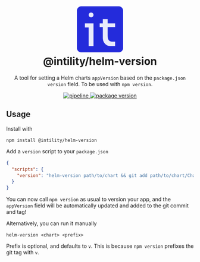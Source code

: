 <h1 align="center">
  <img src="./.github/images/logo192.png" width="124px"/><br/>
  @intility/helm-version
</h1>

<p align="center">
  A tool for setting a Helm charts <code>appVersion</code> based on the <code>package.json</code> <code>version</code> field. To be used with <code>npm version</code>.
</p>

<p align="center">
  <a href="https://github.com/Intility/helm-version/actions">
    <img alt="pipeline" src="https://github.com/Intility/helm-version/actions/workflows/publish.yml/badge.svg" style="max-width:100%;" />
  </a>
  <a href="https://www.npmjs.com/package/@intility/helm-version">
    <img alt="package version" src="https://img.shields.io/npm/v/@intility/helm-version" style="max-width:100%;" />
  </a>
</p>

## Usage

Install with

```shell
npm install @intility/helm-version
```

Add a `version` script to your `package.json`

```json
{
  "scripts": {
    "version": "helm-version path/to/chart && git add path/to/chart/Chart.yaml"
  }
}
```

You can now call `npm version` as usual to version your app,
and the `appVersion` field will be automatically updated and added to the git commit and tag!

Alternatively, you can run it manually

```shell
helm-version <chart> <prefix>
```

Prefix is optional, and defaults to `v`.
This is because `npm version` prefixes the git tag with `v`.
